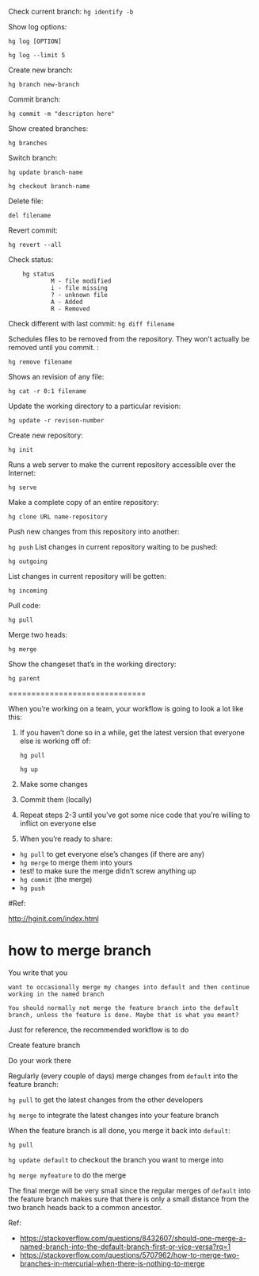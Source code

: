 Check current branch: `hg identify -b`
        
Show log options:
    
  `hg log [OPTION]`
  
  `hg log --limit 5`
  
Create new branch:
    
  `hg branch new-branch`
  
Commit branch: 
    
  `hg commit -m "descripton here"`
  
Show created branches: 
    
  `hg branches`
  
Switch branch: 
  
  `hg update branch-name`
  
  `hg checkout branch-name`
  
Delete file:  

  `del filename`

Revert commit:  

  `hg revert --all`
  
Check status:

        hg status
                M - file modified
                i - file missing
                ? - unknown file
                A - Added
                R - Removed      
        
    
Check different with last commit: `hg diff filename`

Schedules files to be removed from the repository. They won’t actually be removed until you commit. : 

   `hg remove filename`
  
Shows an revision of any file: 

   `hg cat -r 0:1 filename`
  
Update the working directory to a particular revision: 

   `hg update -r revison-number`

Create new repository:

   `hg init`
  
Runs a web server to make the current repository accessible over the Internet:

   `hg serve`
  
Make a complete copy of an entire repository:

   `hg clone URL name-repository`
  
Push new changes from this repository into another:

   `hg push`
List changes in current repository waiting to be pushed:

   `hg outgoing`
  
List changes in current repository will be gotten:

   `hg incoming`
  
Pull code:

   `hg pull`
  
Merge two heads:

   `hg merge`
  
Show the changeset that’s in the working directory:

   `hg parent`

==============================

When you’re working on a team, your workflow is going to look a lot like this:

1. If you haven’t done so in a while, get the latest version that everyone else is working off of:

    `hg pull`
  
    `hg up`
  
2. Make some changes

3. Commit them (locally)

4. Repeat steps 2-3 until you’ve got some nice code that you’re willing to inflict on everyone else

5. When you’re ready to share:

- `hg pull` to get everyone else’s changes (if there are any)
- `hg merge` to merge them into yours
- test! to make sure the merge didn’t screw anything up
- `hg commit` (the merge)
- `hg push`

#Ref:

http://hginit.com/index.html


# how to merge branch

You write that you

```
want to occasionally merge my changes into default and then continue working in the named branch

You should normally not merge the feature branch into the default branch, unless the feature is done. Maybe that is what you meant?
```

Just for reference, the recommended workflow is to do

Create feature branch

Do your work there

Regularly (every couple of days) merge changes from `default` into the feature branch:

`hg pull` to get the latest changes from the other developers

`hg merge` to integrate the latest changes into your feature branch

When the feature branch is all done, you merge it back into `default`:

`hg pull`

`hg update default` to checkout the branch you want to merge into

`hg merge myfeature` to do the merge

The final merge will be very small since the regular merges of `default` into the feature branch makes sure that there is only a small distance from the two branch heads back to a common ancestor.

Ref:
- https://stackoverflow.com/questions/8432607/should-one-merge-a-named-branch-into-the-default-branch-first-or-vice-versa?rq=1
- https://stackoverflow.com/questions/5707962/how-to-merge-two-branches-in-mercurial-when-there-is-nothing-to-merge
